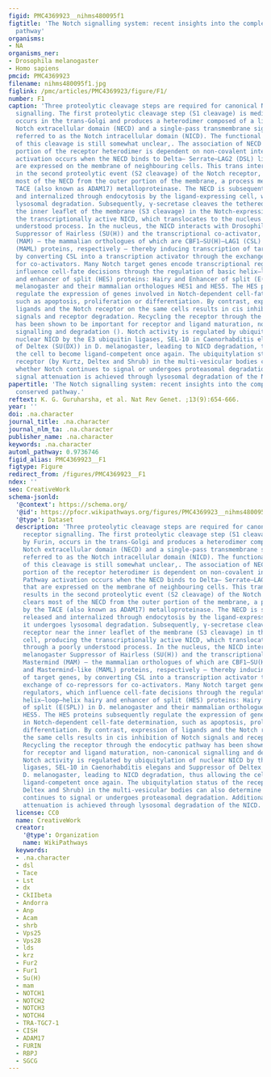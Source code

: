 ```yaml
---
figid: PMC4369923__nihms480095f1
figtitle: 'The Notch signalling system: recent insights into the complexity of a conserved
  pathway'
organisms:
- NA
organisms_ner:
- Drosophila melanogaster
- Homo sapiens
pmcid: PMC4369923
filename: nihms480095f1.jpg
figlink: /pmc/articles/PMC4369923/figure/F1/
number: F1
caption: 'Three proteolytic cleavage steps are required for canonical Notch receptor
  signalling. The first proteolytic cleavage step (S1 cleavage) is mediated by Furin,
  occurs in the trans-Golgi and produces a heterodimer composed of a ligand-binding
  Notch extracellular domain (NECD) and a single-pass transmembrane signalling domain
  referred to as the Notch intracellular domain (NICD). The functional importance
  of this cleavage is still somewhat unclear,. The association of NECD and the transmembrane
  portion of the receptor heterodimer is dependent on non-covalent interactions. Pathway
  activation occurs when the NECD binds to Delta– Serrate–LAG2 (DSL) ligands that
  are expressed on the membrane of neighbouring cells. This trans interaction results
  in the second proteolytic event (S2 cleavage) of the Notch receptor, which clears
  most of the NECD from the outer portion of the membrane, a process mediated by the
  TACE (also known as ADAM17) metalloproteinase. The NECD is subsequently released
  and internalized through endocytosis by the ligand-expressing cell, where it undergoes
  lysosomal degradation. Subsequently, γ-secretase cleaves the tethered receptor near
  the inner leaflet of the membrane (S3 cleavage) in the Notch-expressing cell, producing
  the transcriptionally active NICD, which translocates to the nucleus through a poorly
  understood process. In the nucleus, the NICD interacts with Drosophila melanogaster
  Suppressor of Hairless (SU(H)) and the transcriptional co-activator, Mastermind
  (MAM) — the mammalian orthologues of which are CBF1–SU(H)–LAG1 (CSL) and Mastermind-like
  (MAML) proteins, respectively — thereby inducing transcription of target genes,
  by converting CSL into a transcription activator through the exchange of co-repressors
  for co-activators. Many Notch target genes encode transcriptional regulators, which
  influence cell-fate decisions through the regulation of basic helix–loop–helix hairy
  and enhancer of split (HES) proteins: Hairy and Enhancer of split (E(SPL)) in D.
  melanogaster and their mammalian orthologues HES1 and HES5. The HES proteins subsequently
  regulate the expression of genes involved in Notch-dependent cell-fate determination,
  such as apoptosis, proliferation or differentiation. By contrast, expression of
  ligands and the Notch receptor on the same cells results in cis inhibition of Notch
  signals and receptor degradation. Recycling the receptor through the endocytic pathway
  has been shown to be important for receptor and ligand maturation, non-canonical
  signalling and degradation (). Notch activity is regulated by ubiquitylation of
  nuclear NICD by the E3 ubiquitin ligases, SEL-10 in Caenorhabditis elegans and Suppressor
  of Deltex (SU(DX)) in D. melanogaster, leading to NICD degradation, thus allowing
  the cell to become ligand-competent once again. The ubiquitylation status of the
  receptor (by Kurtz, Deltex and Shrub) in the multi-vesicular bodies can also determine
  whether Notch continues to signal or undergoes proteasomal degradation. Additionally,
  signal attenuation is achieved through lysosomal degradation of the NICD.'
papertitle: 'The Notch signalling system: recent insights into the complexity of a
  conserved pathway.'
reftext: K. G. Guruharsha, et al. Nat Rev Genet. ;13(9):654-666.
year: ''
doi: .na.character
journal_title: .na.character
journal_nlm_ta: .na.character
publisher_name: .na.character
keywords: .na.character
automl_pathway: 0.9736746
figid_alias: PMC4369923__F1
figtype: Figure
redirect_from: /figures/PMC4369923__F1
ndex: ''
seo: CreativeWork
schema-jsonld:
  '@context': https://schema.org/
  '@id': https://pfocr.wikipathways.org/figures/PMC4369923__nihms480095f1.html
  '@type': Dataset
  description: 'Three proteolytic cleavage steps are required for canonical Notch
    receptor signalling. The first proteolytic cleavage step (S1 cleavage) is mediated
    by Furin, occurs in the trans-Golgi and produces a heterodimer composed of a ligand-binding
    Notch extracellular domain (NECD) and a single-pass transmembrane signalling domain
    referred to as the Notch intracellular domain (NICD). The functional importance
    of this cleavage is still somewhat unclear,. The association of NECD and the transmembrane
    portion of the receptor heterodimer is dependent on non-covalent interactions.
    Pathway activation occurs when the NECD binds to Delta– Serrate–LAG2 (DSL) ligands
    that are expressed on the membrane of neighbouring cells. This trans interaction
    results in the second proteolytic event (S2 cleavage) of the Notch receptor, which
    clears most of the NECD from the outer portion of the membrane, a process mediated
    by the TACE (also known as ADAM17) metalloproteinase. The NECD is subsequently
    released and internalized through endocytosis by the ligand-expressing cell, where
    it undergoes lysosomal degradation. Subsequently, γ-secretase cleaves the tethered
    receptor near the inner leaflet of the membrane (S3 cleavage) in the Notch-expressing
    cell, producing the transcriptionally active NICD, which translocates to the nucleus
    through a poorly understood process. In the nucleus, the NICD interacts with Drosophila
    melanogaster Suppressor of Hairless (SU(H)) and the transcriptional co-activator,
    Mastermind (MAM) — the mammalian orthologues of which are CBF1–SU(H)–LAG1 (CSL)
    and Mastermind-like (MAML) proteins, respectively — thereby inducing transcription
    of target genes, by converting CSL into a transcription activator through the
    exchange of co-repressors for co-activators. Many Notch target genes encode transcriptional
    regulators, which influence cell-fate decisions through the regulation of basic
    helix–loop–helix hairy and enhancer of split (HES) proteins: Hairy and Enhancer
    of split (E(SPL)) in D. melanogaster and their mammalian orthologues HES1 and
    HES5. The HES proteins subsequently regulate the expression of genes involved
    in Notch-dependent cell-fate determination, such as apoptosis, proliferation or
    differentiation. By contrast, expression of ligands and the Notch receptor on
    the same cells results in cis inhibition of Notch signals and receptor degradation.
    Recycling the receptor through the endocytic pathway has been shown to be important
    for receptor and ligand maturation, non-canonical signalling and degradation ().
    Notch activity is regulated by ubiquitylation of nuclear NICD by the E3 ubiquitin
    ligases, SEL-10 in Caenorhabditis elegans and Suppressor of Deltex (SU(DX)) in
    D. melanogaster, leading to NICD degradation, thus allowing the cell to become
    ligand-competent once again. The ubiquitylation status of the receptor (by Kurtz,
    Deltex and Shrub) in the multi-vesicular bodies can also determine whether Notch
    continues to signal or undergoes proteasomal degradation. Additionally, signal
    attenuation is achieved through lysosomal degradation of the NICD.'
  license: CC0
  name: CreativeWork
  creator:
    '@type': Organization
    name: WikiPathways
  keywords:
  - .na.character
  - dsl
  - Tace
  - Lst
  - dx
  - CkIIbeta
  - Andorra
  - Anp
  - Acam
  - shrb
  - Vps25
  - Vps28
  - lds
  - krz
  - Fur2
  - Fur1
  - Su(H)
  - mam
  - NOTCH1
  - NOTCH2
  - NOTCH3
  - NOTCH4
  - TRA-TGC7-1
  - CISH
  - ADAM17
  - FURIN
  - RBPJ
  - SGCG
---
```

